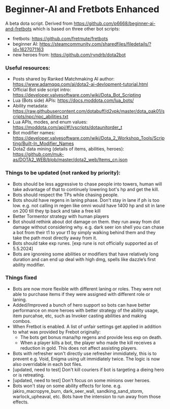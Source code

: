 # Beginner-AI and Fretbots Enhanced
 A beta dota script. Derived from https://github.com/p6668/beginner-ai-and-fretbots which is based on three other bot scripts:
- fretbots: https://github.com/fretmute/fretbots
- beginner AI: https://steamcommunity.com/sharedfiles/filedetails/?id=1627071163
- new heroes from: https://github.com/ryndrb/dota2bot


### Useful resources:
- Posts shared by Ranked Matchmaking AI author: https://www.adamqqq.com/ai/dota2-ai-devlopment-tutorial.html
- Official Bot side script intro: https://developer.valvesoftware.com/wiki/Dota_Bot_Scripting
- Lua (Bots side) APIs: https://docs.moddota.com/lua_bots/
- Ability metadata: https://raw.githubusercontent.com/dotabuff/d2vpk/master/dota_pak01/scripts/npc/npc_abilities.txt
- Lua APIs, modes, and enum values: https://moddota.com/api/#!/vscripts/dotaunitorder_t
- Bot modifier names: https://developer.valvesoftware.com/wiki/Dota_2_Workshop_Tools/Scripting/Built-In_Modifier_Names
- Dota2 data mining (details of items, abilities, heroes): https://github.com/muk-as/DOTA2_WEB/blob/master/dota2_web/Items_cn.json


### Things to be updated (not ranked by priority):
- Bots should be less aggressive to chase people into towers, human will take advantage of that to continuely lowering bot's hp and get the kill.
- Bots should respect the TPs while chasing people.
- Bots should have regens in laning phase. Don't stay in lane if ph is too low. e.g. not calling in regen like omni would have 1400 hp and sit in lane on 200 till they tp back and take a free kill
- Better Tormentor strategy with human players
- Bot should rethink about dot damage on them. they run away from dot damage without considering why. e.g. dark seer ion shell you can chase a bot from their t1 to your t1 by simply walking behind them and they take the path most directly away from it. 
- Bots should take exp runes. [exp rune is not officially supported as of 5.5.2024]
- Bots are ignoreing some abilities or modifiers that have relatively long duration and can end up deal with high dmg, spells like dazzle’s first ability modifier.

### Things fixed
- Bots are now more flexible with different laning or roles. They were not able to purchase items if they were assigned with different role or laning.
- Added/Improved a bunch of hero support so bots can have better performance on more heroes with better strategy of the ability usage, item purcahse, etc, such as Invoker casting abilities and making combos.
- When Fretbot is enabled. A list of unfair settings get applied in addition to what was provided by Frebot originally:
  - The bots get bonus mana/hp regens and provide less exp on death.
  - When a player kills a bot, the player who made the kill receives a reduction in gold. This does not affect assisting players.
- Bots with refresher won't directly use refresher immidiately, this is to prevent e.g. Void, Enigma using ult immidiately twice. The logic is now also overridable in each bot files.
- [updated, need to test] Don't kill couriers if bot is targeting a dieing hero or is retreating.
- [updated, need to test] Don't focus on some minions over heroes.
- Bots won't stay on some ability effects for lone. e.g. jakiro_macropyre_burn, dark_seer_wall, sandking_sand_storm, warlock_upheaval, etc. Bots have the intension to run away from those effects.
